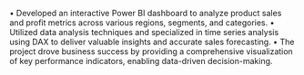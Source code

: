 •     Developed an interactive Power BI dashboard to analyze product sales and profit metrics across various regions, segments, and categories.
•     Utilized data analysis techniques and specialized in time series analysis using DAX to deliver valuable insights and accurate sales forecasting.
•     The project drove business success by providing a comprehensive visualization of key performance indicators, enabling data-driven decision-making.
